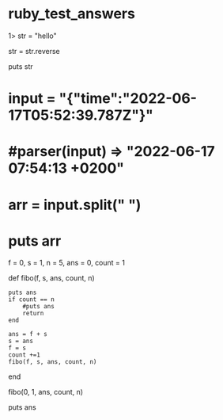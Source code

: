 # ruby_test_answers


1> str = "hello"

   str = str.reverse

   puts str



# input = "{\"time\":\"2022-06-17T05:52:39.787Z\"}"

# #parser(input) => "2022-06-17 07:54:13 +0200"

# arr = input.split(" ")


# puts arr

f = 0, s = 1, n = 5, 
ans = 0, count = 1

def fibo(f, s, ans, count, n)
    
    puts ans
    if count == n
        #puts ans
        return 
    end
    
    ans = f + s
    s = ans
    f = s
    count +=1
    fibo(f, s, ans, count, n)
end

fibo(0, 1, ans, count, n)

  
puts ans

